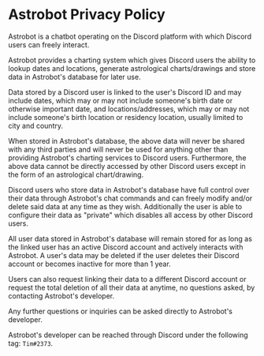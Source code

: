 # Astrobot Privacy Policy

Astrobot is a chatbot operating on the Discord platform with which Discord users can freely interact.

Astrobot provides a charting system which gives Discord users the ability to lookup dates and locations, generate astrological charts/drawings and store data in Astrobot's database for later use.

Data stored by a Discord user is linked to the user's Discord ID and may include dates, which may or may not include someone's birth date or otherwise important date, and locations/addresses, which may or may not include someone's birth location or residency location, usually limited to city and country.

When stored in Astrobot's database, the above data will never be shared with any third parties and will never be used for anything other than providing Astrobot's charting services to Discord users. Furthermore, the above data cannot be directly accessed by other Discord users except in the form of an astrological chart/drawing.

Discord users who store data in Astrobot's database have full control over their data through Astrobot's chat commands and can freely modify and/or delete said data at any time as they wish. Additionally the user is able to configure their data as "private" which disables all access by other Discord users.

All user data stored in Astrobot's database will remain stored for as long as the linked user has an active Discord account and actively interacts with Astrobot. A user's data may be deleted if the user deletes their Discord account or becomes inactive for more than 1 year.

Users can also request linking their data to a different Discord account or request the total deletion of all their data at anytime, no questions asked, by contacting Astrobot's developer.

Any further questions or inquiries can be asked directly to Astrobot's developer.

Astrobot's developer can be reached through Discord under the following tag: `Tim#2373`.
